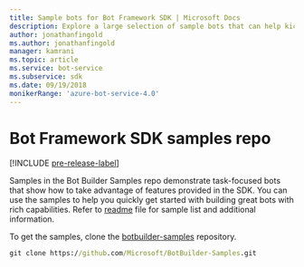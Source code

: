 ```yaml
---
title: Sample bots for Bot Framework SDK | Microsoft Docs
description: Explore a large selection of sample bots that can help kickstart your bot development with the Bot Framework SDK.
author: jonathanfingold
ms.author: jonathanfingold
manager: kamrani
ms.topic: article
ms.service: bot-service
ms.subservice: sdk
ms.date: 09/19/2018
monikerRange: 'azure-bot-service-4.0' 
---
```


# Bot Framework SDK samples repo
[!INCLUDE [pre-release-label](includes/pre-release-label.md)]

Samples in the Bot Builder Samples repo demonstrate task-focused bots that show how to take advantage of features provided in 
the SDK. You can use the samples to help you quickly get started with building great bots with rich capabilities.
Refer to [readme](https://aka.ms/bot-samples-readme) file for sample list and additional information.

To get the samples, clone the [botbuilder-samples](https://github.com/Microsoft/botbuilder-samples) repository.

```cmd
git clone https://github.com/Microsoft/BotBuilder-Samples.git
```
